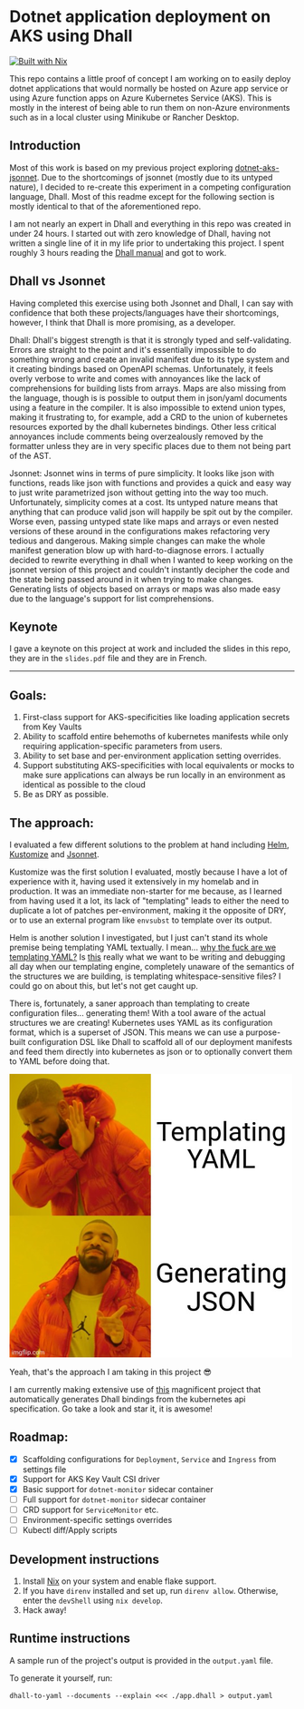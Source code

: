 # Dotnet application deployment on AKS using Dhall

[![Built with Nix](https://builtwithnix.org/badge.svg)](https://builtwithnix.org)

This repo contains a little proof of concept I am working on to easily deploy dotnet applications that would normally be hosted on Azure app service or using Azure function apps on Azure Kubernetes Service (AKS). This is mostly in the interest of being able to run them on non-Azure environments such as in a local cluster using Minikube or Rancher Desktop.

## Introduction

Most of this work is based on my previous project exploring [dotnet-aks-jsonnet](https://github.com/starcraft66/dotnet-aks-jsonnet). Due to the shortcomings of jsonnet (mostly due to its untyped nature), I decided to re-create this experiment in a competing configuration language, Dhall.
Most of this readme except for the following section is mostly identical to that of the aforementioned repo.

I am not nearly an expert in Dhall and everything in this repo was created in under 24 hours. I started out with zero knowledge of Dhall, having not written a single line of it in my life prior to undertaking this project. I spent roughly 3 hours reading the [Dhall manual](https://docs.dhall-lang.org/index.html) and got to work.

## Dhall vs Jsonnet

Having completed this exercise using both Jsonnet and Dhall, I can say with confidence that both these projects/languages have their shortcomings, however, I think that Dhall is more promising, as a developer.

Dhall: Dhall's biggest strength is that it is strongly typed and self-validating. Errors are straight to the point and it's essentially impossible to do something wrong and create an invalid manifest due to its type system and it creating bindings based on OpenAPI schemas. Unfortunately, it feels overly verbose to write and comes with annoyances like the lack of comprehensions for building lists from arrays. Maps are also missing from the language, though is is possible to output them in json/yaml documents using a feature in the compiler. It is also impossible to extend union types, making it frustrating to, for example, add a CRD to the union of kubernetes resources exported by the dhall kubernetes bindings. Other less critical annoyances include comments being overzealously removed by the formatter unless they are in very specific places due to them not being part of the AST.

Jsonnet: Jsonnet wins in terms of pure simplicity. It looks like json with functions, reads like json with functions and provides a quick and easy way to just write parametrized json without getting into the way too much. Unfortunately, simplicity comes at a cost. Its untyped nature means that anything that can produce valid json will happily be spit out by the compiler. Worse even, passing untyped state like maps and arrays or even nested versions of these around in the configurations makes refactoring very tedious and dangerous. Making simple changes can make the whole manifest generation blow up with hard-to-diagnose errors. I actually decided to rewrite everything in dhall when I wanted to keep working on the jsonnet version of this project and couldn't instantly decipher the code and the state being passed around in it when trying to make changes. Generating lists of objects based on arrays or maps was also made easy due to the language's support for list comprehensions.

## Keynote

I gave a keynote on this project at work and included the slides in this repo, they are in the `slides.pdf` file and they are in French.

---

## Goals:

1. First-class support for AKS-specificities like loading application secrets from Key Vaults
2. Ability to scaffold entire behemoths of kubernetes manifests while only requiring application-specific parameters from users.
3. Ability to set base and per-environment application setting overrides.
4. Support substituting AKS-specificities with local equivalents or mocks to make sure applications can always be run locally in an environment as identical as possible to the cloud
5. Be as DRY as possible.

## The approach:

I evaluated a few different solutions to the problem at hand including [Helm](https://helm.sh), [Kustomize](https://kustomize.io) and [Jsonnet](https://jsonnet.org).

Kustomize was the first solution I evaluated, mostly because I have a lot of experience with it, having used it extensively in my homelab and in production. It was an immediate non-starter for me because, as I learned from having used it a lot, its lack of "templating" leads to either the need to duplicate a lot of patches per-environment, making it the opposite of DRY, or to use an external program like `envsubst` to template over its output.

Helm is another solution I investigated, but I just can't stand its whole premise being templating YAML textually. I mean... [why the fuck are we templating YAML?](https://leebriggs.co.uk/blog/2019/02/07/why-are-we-templating-yaml) Is [this](https://github.com/bitnami/charts/blob/master/bitnami/redis/templates/master/application.yaml) really what we want to be writing and debugging all day when our templating engine, completely unaware of the semantics of the structures we are building, is templating whitespace-sensitive files? I could go on about this, but let's not get caught up.

There is, fortunately, a saner approach than templating to create configuration files... generating them! With a tool aware of the actual structures we are creating! Kubernetes uses YAML as its configuration format, which is a superset of JSON. This means we can use a purpose-built configuration DSL like Dhall to scaffold all of our deployment manifests and feed them directly into kubernetes as json or to optionally convert them to YAML before doing that.

![](assets/meme.jpg)

Yeah, that's the approach I am taking in this project 😎

I am currently making extensive use of [this](https://github.com/dhall-lang/dhall-kubernetes) magnificent project that automatically generates Dhall bindings from the kubernetes api specification. Go take a look and star it, it is awesome!

## Roadmap:

- [x] Scaffolding configurations for `Deployment`, `Service` and `Ingress` from settings file
- [x] Support for AKS Key Vault CSI driver
- [x] Basic support for `dotnet-monitor` sidecar container
- [ ] Full support for `dotnet-monitor` sidecar container
- [ ] CRD support for `ServiceMonitor` etc.
- [ ] Environment-specific settings overrides
- [ ] Kubectl diff/Apply scripts

## Development instructions

1. Install [Nix](https://nixos.org/download.html) on your system and enable flake support.
2. If you have `direnv` installed and set up, run `direnv allow`. Otherwise, enter the `devShell` using `nix develop`.
3. Hack away!

## Runtime instructions

A sample run of the project's output is provided in the `output.yaml` file.

To generate it yourself, run:
```console
dhall-to-yaml --documents --explain <<< ./app.dhall > output.yaml
```
